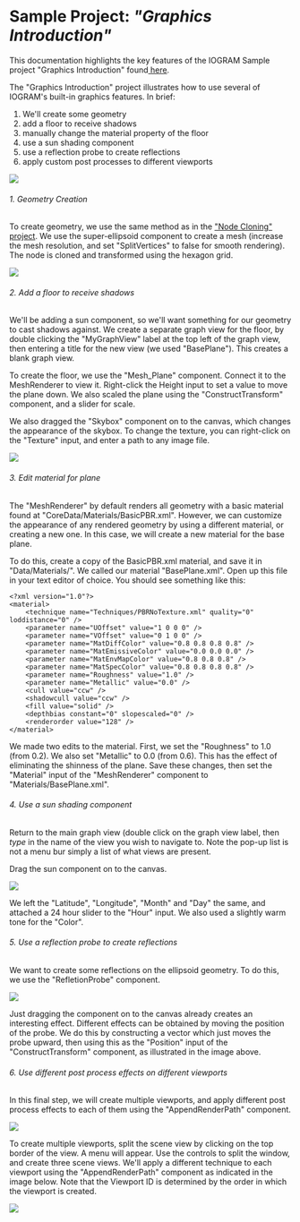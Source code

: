 # Sample Project: _"Graphics Introduction"_

This documentation highlights the key features of the IOGRAM Sample project "Graphics Introduction" found[ here](https://github.com/MeshGeometry/IogramSamples).

The "Graphics Introduction" project illustrates how to use several of IOGRAM's built-in graphics features. In brief:

1. We'll create some geometry
2. add a floor to receive shadows
3. manually change the material property of the floor
4. use a sun shading component
5. use a reflection probe to create reflections
6. apply custom post processes to different viewports

![](/assets/graphics_intro/RenderPaths.PNG)

###### 1. Geometry Creation

To create geometry, we use the same method as in the ["Node Cloning" project](https://iogram.gitbooks.io/iogram-documentation/content/sample-projects/node-cloning.html). We use the super-ellipsoid component to create a mesh \(increase the mesh resolution, and set "SplitVertices" to false for smooth rendering\). The node is cloned and transformed using the hexagon grid.

![](/assets/graphics_intro/graphics_geometry.PNG)

###### 2. Add a floor to receive shadows

We'll be adding a sun component, so we'll want something for our geometry to cast shadows against. We create a separate graph view for the floor, by double clicking the "MyGraphView" label at the top left of the graph view, then entering a title for the new view \(we used "BasePlane"\). This creates a blank graph view.

To create the floor, we use the "Mesh\_Plane" component. Connect it to the MeshRenderer to view it. Right-click the Height input to set a value to move the plane down. We also scaled the plane using the "ConstructTransform" component, and a slider for scale.

We also dragged the "Skybox" component on to the canvas, which changes the appearance of the skybox. To change the texture, you can right-click on the "Texture" input, and enter a path to any image file.

![](/assets/graphics_intro/graphics_baseplane.PNG)

###### 3. Edit material for plane

The "MeshRenderer" by default renders all geometry with a basic material found at  "CoreData/Materials/BasicPBR.xml". However, we can customize the appearance of any rendered geometry by using a different material, or creating a new one. In this case, we will create a new material for the base plane.

To do this, create a copy of the BasicPBR.xml material, and save it in "Data/Materials/". We called our material "BasePlane.xml". Open up this file in your text editor of choice. You should see something like this:

```
<?xml version="1.0"?>
<material>
    <technique name="Techniques/PBRNoTexture.xml" quality="0" loddistance="0" />
    <parameter name="UOffset" value="1 0 0 0" />
    <parameter name="VOffset" value="0 1 0 0" />
    <parameter name="MatDiffColor" value="0.8 0.8 0.8 0.8" />
    <parameter name="MatEmissiveColor" value="0.0 0.0 0.0" />
    <parameter name="MatEnvMapColor" value="0.8 0.8 0.8" />
    <parameter name="MatSpecColor" value="0.8 0.8 0.8 0.8" />
    <parameter name="Roughness" value="1.0" />
    <parameter name="Metallic" value="0.0" />
    <cull value="ccw" />
    <shadowcull value="ccw" />
    <fill value="solid" />
    <depthbias constant="0" slopescaled="0" />
    <renderorder value="128" />
</material>
```

We made two edits to the material. First, we set the "Roughness" to 1.0 \(from 0.2\). We also set "Metallic" to 0.0 \(from 0.6\). This has the effect of eliminating the shinness of the plane. Save these changes, then set the "Material" input of the "MeshRenderer" component to "Materials/BasePlane.xml".

###### 4. Use a sun shading component

Return to the main graph view \(double click on the graph view label, then _type_ in the name of the view you wish to navigate to. Note the pop-up list is not a menu bur simply a list of what views are present.

Drag the sun component on to the canvas.

![](/assets/graphics_intro/graphics_sub.PNG)

We left the "Latitude", "Longitude", "Month" and "Day" the same, and attached a 24 hour slider to the "Hour" input. We also used a slightly warm tone for the "Color".

###### 5. Use a reflection probe to create reflections

We want to create some reflections on the ellipsoid geometry. To do this, we use the "RefletionProbe" component.

![](/assets/graphics_intro/graphics_reflection.PNG)

Just dragging the component on to the canvas already creates an interesting effect. Different effects can be obtained by moving the position of the probe. We do this by constructing a vector which just moves the probe upward, then using this as the "Position" input of the "ConstructTransform" component, as illustrated in the image above.

###### 6. Use different post process effects on different viewports

In this final step, we will create multiple viewports, and apply different post process effects to each of them using the "AppendRenderPath" component.

![](/assets/graphics_intro/RenderPaths_small.PNG)

To create multiple viewports, split the scene view by clicking on the top border of the view. A menu will appear. Use the controls to split the window, and create three scene views. We'll apply a different technique to each viewport using the "AppendRenderPath" component as indicated in the image below. Note that the Viewport ID is determined by the order in which the viewport is created.

![](/assets/graphics_intro/graphics_renderpaths.PNG)

